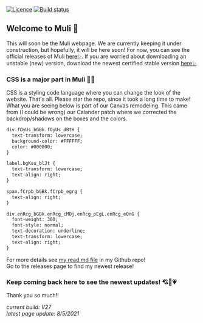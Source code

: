 [![Licence](https://img.shields.io/badge/Licence-MIT-lightgrey.svg)](https://github.com/jamesj503/Muli/blob/master/LICENSE)
[![Build status](https://travis-ci.org/mathiasbynens/he.svg?branch=master)](https://travis-ci.org/github/jamesj503/Muli) 

## Welcome to Muli 👋

This will soon be the Muli webpage. We are currently keeping it under construction, but hopefully, it will be here soon! For now, you can see the official releases of Muli [here✨](https://github.com/jamesj503/Muli/releases/tag/Rel18%3BMuliV12-7). If you are worried about downloading an unstable (new) version, download the newest certified stable version [here✨](https://github.com/jamesj503/Muli/releases/tag/v27)

### CSS is a major part in Muli 👨‍💻

CSS is a styling code language where you can change the look of the website. That's all. Please star the repo, since it took a long time to make! What you are seeing below is part of our Canvas remodeling. This came from (I could be wrong) our Calander patch where we corrected the backdrop/shadows on the boxes and the colors.

```markdown
div.fOyUs_bGBk.fOyUs_dBtH {
  text-transform: lowercase;
  background-color: #FFFFFF;
  color: #000000;
}

label.bgKsu_blJt {
  text-transform: lowercase;
  text-align: right;
}

span.fCrpb_bGBk.fCrpb_egrg {
  text-align: right;
}

div.enRcg_bGBk.enRcg_cMDj.enRcg_pEgL.enRcg_eQnG {
  font-weight: 300;
  font-style: normal;
  text-decoration: underline;
  text-transform: lowercase;
  text-align: right;
}
```

For more details see [my read.md file](https://github.com/jamesj503/Muli#readme) in my Github repo! 
<br> Go to the releases page to find my newest release!

### Keep coming back here to see the newest updates! 💘💖💗

Thank you so much!!

*current build: V27*<br>
*latest page update: 8/5/2021*<br>
